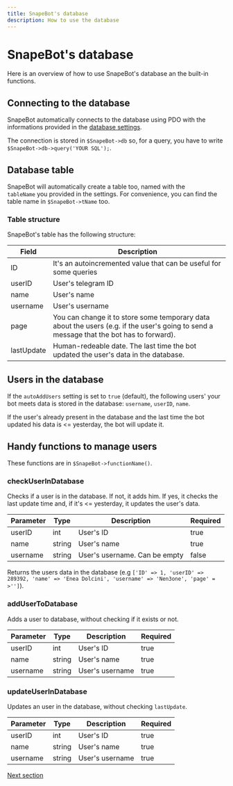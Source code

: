 ```yaml
---
title: SnapeBot's database
description: How to use the database
---
```

# SnapeBot's database

Here is an overview of how to use SnapeBot's database an the built-in functions.

## Connecting to the database

SnapeBot automatically connects to the database using PDO with the informations provided in the [database settings](settings.md#database).

The connection is stored in `$SnapeBot->db` so, for a query, you have to write `$SnapeBot->db->query('YOUR SQL');`.

## Database table

SnapeBot will automatically create a table too, named with the `tableName` you provided in the settings. For convenience, you can find the table name in `$SnapeBot->tName` too.

### Table structure

SnapeBot's table has the following structure:

| Field | Description |
|-------|-------------|
|ID|It's an autoincremented value that can be useful for some queries|
|userID|User's telegram ID|
|name|User's name|
|username|User's username|
|page|You can change it to store some temporary data about the users (e.g. if the user's going to send a message that the bot has to forward).|
|lastUpdate|Human-redeable date. The last time the bot updated the user's data in the database.|

## Users in the database

If the `autoAddUsers` setting is set to `true` (default), the following users' your bot meets data is stored in the database: `username`, `userID`, `name`.

If the user's already present in the database and the last time the bot updated his data is <= yesterday, the bot will update it.

## Handy functions to manage users

These functions are in `$SnapeBot->functionName()`.

### checkUserInDatabase

Checks if a user is in the database. If not, it adds him. If yes, it checks the last update time and, if it's <= yesterday, it updates the user's data.

| Parameter | Type | Description | Required |
|-----------|------|-------------|----------|
|userID|int|User's ID|true|
|name|string|User's name|true|
|username|string|User's username. Can be empty|false|

Returns the users data in the database (e.g `['ID' => 1, 'userID' => 289392, 'name' => 'Enea Dolcini', 'username' => 'Nen3one', 'page' = >'']`).


### addUserToDatabase

Adds a user to database, without checking if it exists or not.

| Parameter | Type | Description | Required |
|-----------|------|-------------|----------|
|userID|int|User's ID|true|
|name|string|User's name|true|
|username|string|User's username|true|


### updateUserInDatabase

Updates an user in the database, without checking `lastUpdate`.

| Parameter | Type | Description | Required |
|-----------|------|-------------|----------|
|userID|int|User's ID|true|
|name|string|User's name|true|
|username|string|User's username|true|

[Next section](API/methods.md)
